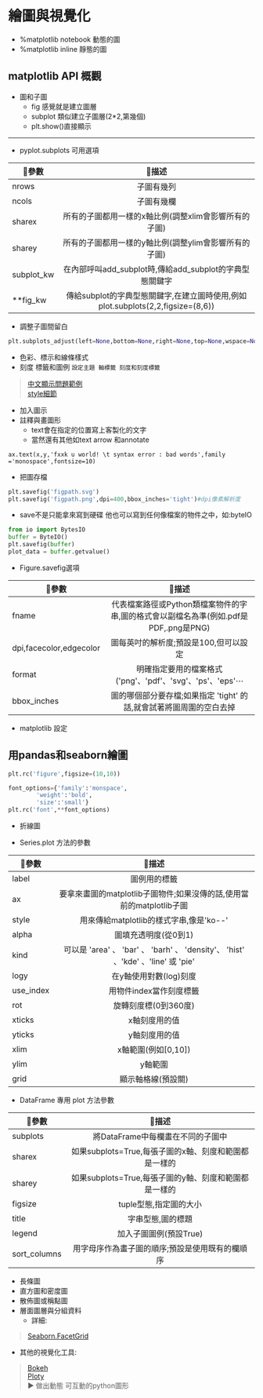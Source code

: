 # 繪圖與視覺化
* %matplotlib notebook 動態的圖
* %matplotlib inline 靜態的圖
## matplotlib API 概觀
* 圖和子圖
  * fig 感覺就是建立圖層
  * subplot 類似建立子圖層(2*2,第幾個)
  * plt.show()直接顯示
---
* pyplot.subplots 可用選項

|🥉參數|🦉描述|
| --------- |:---------:|
|nrows|子圖有幾列|
|ncols|子圖有幾欄|
|sharex|所有的子圖都用一樣的x軸比例(調整xlim會影響所有的子圖)|
|sharey|所有的子圖都用一樣的y軸比例(調整ylim會影響所有的子圖)|
|subplot_kw|在內部呼叫add_subplot時,傳給add_subplot的字典型態關鍵字|
|**fig_kw|傳給subplot的字典型態關鍵字,在建立圖時使用,例如plot.subplots(2,2,figsize=(8,6))|

* 調整子圖間留白

```python
plt.subplots_adjust(left=None,bottom=None,right=None,top=None,wspace=None,hspace=None)
```

* 色彩、標示和線條樣式
* 刻度 標籤和圖例
`設定主題 軸標籤 刻度和刻度標籤`

>[中文顯示問題範例](https://colab.research.google.com/github/willismax/matplotlib_show_chinese_in_colab/blob/master/matplotlib_show_chinese_in_colab.ipynb#scrollTo=YF7KkDLjH1JL)  
>[style細節](https://ithelp.ithome.com.tw/articles/10222330)

* 加入圖示
* 註釋與畫圖形
  * text會在指定的位置寫上客製化的文字  
  * 當然還有其他如text arrow 和annotate  
```
ax.text(x,y,'fxxk u world! \t syntax error : bad words',family ='monospace',fontsize=10)
```

* 把圖存檔

```python
plt.savefig('figpath.svg')
plt.savefig('figpath.png',dpi=400,bbox_inches='tight')#dpi像素解析度
```
* save不是只能拿來寫到硬碟 他也可以寫到任何像檔案的物件之中，如:byteIO

```python
from io import BytesIO
buffer = ByteIO()
plt.savefig(buffer)
plot_data = buffer.getvalue()
```

 * Figure.savefig選項

|🥉參數|🦉描述|
| --------- |:---------:|
|fname|代表檔案路徑或Python類檔案物件的字串,圖的格式會以副檔名為準(例如.pdf是PDF,.png是PNG)|
|dpi,facecolor,edgecolor|圖每英吋的解析度;預設是100,但可以設定|
|format|明確指定要用的檔案格式('png'、'pdf'、'svg'、'ps'、'eps'⋯|
|bbox_inches|圖的哪個部分要存檔;如果指定 'tight' 的話,就會試著將圖周圍的空白去掉|

* matplotlib 設定
## 用pandas和seaborn繪圖

```python
plt.rc('figure',figsize=(10,10))  

font_options={'family':'monspace',
        'weight':'bold',
        'size':'small'}
plt.rc('font',**font_options)
```

* 折線圖

 * Series.plot 方法的參數

|🥉參數|🦉描述|
| --------- |:---------:|
|label|圖例用的標籤|
|ax|要拿來畫圖的matplotlib子圖物件;如果沒傳的話,使用當前的matplotlib子圖|
|style|用來傳給matplotlib的樣式字串,像是'ko--'|
|alpha|圖填充透明度(從0到1)|
|kind|可以是 'area' 、 'bar' 、 'barh' 、 'density'、 'hist' 、'kde' 、'line' 或 'pie'|
|logy|在y軸使用對數(log)刻度|
|use_index|用物件index當作刻度標籤|
|rot|旋轉刻度標(0到360度)|
|xticks|x軸刻度用的值|
|yticks|y軸刻度用的值|
|xlim|x軸範圍(例如[0,10])|
|ylim|y軸範圍|
|grid|顯示軸格線(預設關)|

* DataFrame 專用 plot 方法參數

|🥉參數|🦉描述|
| --------- |:---------:|
|subplots|將DataFrame中每欄畫在不同的子圖中|
|sharex|如果subplots=True,每張子圖的x軸、刻度和範圍都是一樣的|
|sharey|如果subplots=True,每張子圖的y軸、刻度和範圍都是一樣的|
|figsize|tuple型態,指定圖的大小|
|title|字串型態,圖的標題|
|legend|加入子圖圖例(預設True)|
|sort_columns|用字母序作為畫子圖的順序;預設是使用既有的欄順序|

* 長條圖
* 直方圖和密度圖
* 散佈圖或稱點圖
* 層面圖層與分組資料
  * 詳細:   
>[Seaborn.FacetGrid](https://seaborn.pydata.org/)
  * 其他的視覺化工具:  
>[Bokeh](https://bokeh.pydata.org/)  
>[Ploty](https://github.com/plotly/plotly.py)  
>▶ 做出動態 可互動的python圖形
